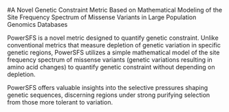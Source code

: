 #A Novel Genetic Constraint Metric Based on Mathematical Modeling of the Site Frequency Spectrum of Missense Variants in Large Population Genomics Databases

PowerSFS is a novel metric designed to quantify genetic constraint. Unlike conventional metrics that measure depletion of genetic variation in specific genetic regions, PowerSFS utilizes a simple mathematical model of the site frequency spectrum of missense variants (genetic variations resulting in amino acid changes) to quantify genetic constraint without depending on depletion.

PowerSFS offers valuable insights into the selective pressures shaping genetic sequences, discerning regions under strong purifying selection from those more tolerant to variation.
